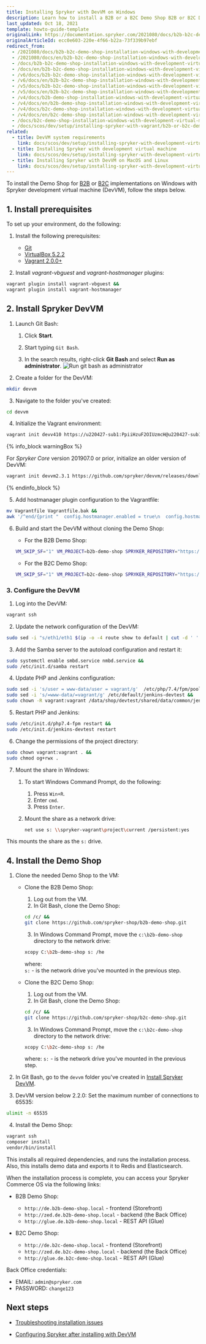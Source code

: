 ```yaml
---
title: Installing Spryker with DevVM on Windows
description: Learn how to install a B2B or a B2C Demo Shop B2B or B2C Demo Shop on Windows, with Development Virtual Machine
last_updated: Oct 18, 2021
template: howto-guide-template
originalLink: https://documentation.spryker.com/2021080/docs/b2b-b2c-demo-shop-installation-windows-with-development-virtual-machine
originalArticleId: ecc0e603-220e-4f66-b22a-73f339b97ebf
redirect_from:
  - /2021080/docs/b2b-b2c-demo-shop-installation-windows-with-development-virtual-machine
  - /2021080/docs/en/b2b-b2c-demo-shop-installation-windows-with-development-virtual-machine
  - /docs/b2b-b2c-demo-shop-installation-windows-with-development-virtual-machine
  - /docs/en/b2b-b2c-demo-shop-installation-windows-with-development-virtual-machine
  - /v6/docs/b2b-b2c-demo-shop-installation-windows-with-development-virtual-machine
  - /v6/docs/en/b2b-b2c-demo-shop-installation-windows-with-development-virtual-machine
  - /v5/docs/b2b-b2c-demo-shop-installation-windows-with-development-virtual-machine
  - /v5/docs/en/b2b-b2c-demo-shop-installation-windows-with-development-virtual-machine
  - /v4/docs/b2b-demo-shop-installation-windows-with-development-virtual-machine
  - /v4/docs/en/b2b-demo-shop-installation-windows-with-development-virtual-machine
  - /v4/docs/b2c-demo-shop-installation-windows-with-development-virtual-machine
  - /v4/docs/en/b2c-demo-shop-installation-windows-with-development-virtual-machine
  - /docs/b2c-demo-shop-installation-windows-with-development-virtual-machine
  - /docs/scos/dev/setup/installing-spryker-with-vagrant/b2b-or-b2c-demo-shop-installation-windows-with-development-virtual-machine.html
related:
  - title: DevVM system requirements
    link: docs/scos/dev/setup/installing-spryker-with-development-virtual-machine/devvm-system-requirements.html
  - title: Installing Spryker with development virtual machine
    link: docs/scos/dev/setup/installing-spryker-with-development-virtual-machine/installing-spryker-with-development-virtual-machine.html
  - title: Installing Spryker with DevVM on MacOS and Linux
    link: docs/scos/dev/setup/installing-spryker-with-development-virtual-machine/installing-spryker-with-devvm-on-macos-and-linux.html
---
```


To install the Demo Shop for [B2B](/docs/scos/user/intro-to-spryker/b2b-suite.html) or [B2C](/docs/scos/user/intro-to-spryker/b2c-suite.html) implementations on Windows with Spryker development virtual machine (DevVM), follow the steps below.

## 1. Install prerequisites

To set up your environment, do the following:

1. Install the following prerequisites:

    * [Git](https://git-scm.com/book/en/v2/Getting-Started-Installing-Git)
    * [VirtualBox 5.2.2](https://www.virtualbox.org/wiki/Download_Old_Builds_5_2)
    * [Vagrant 2.0.0+](https://www.vagrantup.com/downloads.html)

2. Install *vagrant-vbguest* and *vagrant-hostmanager* plugins:

```bash
vagrant plugin install vagrant-vbguest &&
vagrant plugin install vagrant-hostmanager
```

## 2. Install Spryker DevVM

1. Launch Git Bash:

    1. Click **Start**.

    2. Start typing `Git Bash`.

    3. In the search results, right-click **Git Bash** and select **Run as administrator**.
![Run git bash as administrator](https://spryker.s3.eu-central-1.amazonaws.com/docs/Developer+Guide/Installation/B2B+Demo+Shop+Installation+Guide/run-git-bash-as-administrator.png)

2. Create a folder for the DevVM:

```bash
mkdir devvm
```

3. Navigate to the folder you've created:

```bash
cd devvm				
```

4. Initialize the Vagrant environment:

```bash
vagrant init devv410 https://u220427-sub1:PpiiHzuF2OIUzmcH@u220427-sub1.your-storagebox.de/devvm_v4.1.0.box
```

{% info_block warningBox %}

For _Spryker Core_ version 201907.0 or prior, initialize an older version of DevVM:

```bash
vagrant init devvm2.3.1 https://github.com/spryker/devvm/releases/download/v2.3.1/spryker-devvm.box
```

{% endinfo_block %}

5. Add hostmanager plugin configuration to the Vagrantfile:

```bash
mv Vagrantfile Vagrantfile.bak &&
awk '/^end/{print "  config.hostmanager.enabled = true\n  config.hostmanager.manage_host = true"}1' Vagrantfile.bak &gt; Vagrantfile
```

6. Build and start the DevVM without cloning the Demo Shop:

    * For the B2B Demo Shop:

    ```bash
    VM_SKIP_SF="1" VM_PROJECT=b2b-demo-shop SPRYKER_REPOSITORY="https://github.com/spryker-shop/b2b-demo-shop.git" vagrant up
    ```

    * For the B2C Demo Shop:

    ```bash
    VM_SKIP_SF="1" VM_PROJECT=b2c-demo-shop SPRYKER_REPOSITORY="https://github.com/spryker-shop/b2c-demo-shop.git" vagrant up
    ```

### 3. Configure the DevVM

1. Log into the DevVM:

```bash
vagrant ssh
```

2. Update the network configuration of the DevVM:

```bash
sudo sed -i "s/eth1/eth1 $(ip -o -4 route show to default | cut -d ' ' -f 5)/g; s/create mask = 0775/create mask = 0777/g; s/directory mask = 0775/directory mask = 0777\n  force user = vagrant\n  force group = vagrant/g"  /etc/samba/smb.conf
```

3. Add the Samba server to the autoload configuration and restart it:

```bash
sudo systemctl enable smbd.service nmbd.service &&
sudo /etc/init.d/samba restart
```

4. Update PHP and Jenkins configuration:

```bash
sudo sed -i 's/user = www-data/user = vagrant/g'  /etc/php/7.4/fpm/pool.d/*.conf &&
sudo sed -i 's/=www-data/=vagrant/g' /etc/default/jenkins-devtest &&
sudo chown -R vagrant:vagrant /data/shop/devtest/shared/data/common/jenkins
```

5. Restart PHP and Jenkins:

```bash
sudo /etc/init.d/php7.4-fpm restart &&
sudo /etc/init.d/jenkins-devtest restart
```

6. Change the permissions of the project directory:

```bash
sudo chown vagrant:vagrant . &&
sudo chmod og+rwx .
```

7. Mount the share in Windows:

    1. To start Windows Command Prompt, do the following:
        1. Press `Win+R`.
        2. Enter `cmd`.
        3. Press `Enter`.

    2. Mount the share as a network drive:

       ```bash
       net use s: \\spryker-vagrant\project\current /persistent:yes
       ```

This mounts the share as the `s:` drive.


## 4. Install the Demo Shop

1. Clone the needed Demo Shop to the VM:

    * Clone the B2B Demo Shop:

        1. Log out from the VM.
        2. In Git Bash, clone the Demo Shop:

        ```bash
        cd /c/ &&
        git clone https://github.com/spryker-shop/b2b-demo-shop.git
        ```

        3. In Windows Command Prompt, move the `c:\b2b-demo-shop` directory to the network drive:

        ```bash
        xcopy C:\b2b-demo-shop s: /he
        ```
        where:    
          `s:` - is the network drive you've mounted in the previous step.

    * Clone the B2C Demo Shop:
        1. Log out from the VM.
        2. In Git Bash, clone the Demo Shop:
        
        ```bash
        cd /c/ &&
        git clone https://github.com/spryker-shop/b2c-demo-shop.git
        ```

        3. In Windows Command Prompt, move the `c:\b2c-demo-shop` directory to the network drive:
        
        ```bash
        xcopy C:\b2c-demo-shop s: /he
        ```
        where:
          `s:` - is the network drive you've mounted in the previous step.


2. In Git Bash, go to the `devvm` folder you've created in [Install Spryker DevVM](#install-spryker-devvm).

3. DevVM version below 2.2.0: Set the maximum number of connections to 65535:

```bash
ulimit -n 65535
```

4. Install the Demo Shop:

```bash
vagrant ssh
composer install
vendor/bin/install
```

This installs all required dependencies, and runs the installation process. Also, this installs demo data and exports it to Redis and Elasticsearch.

When the installation process is complete, you can access your Spryker Commerce OS via the following links:

* B2B Demo Shop:

    * `http://de.b2b-demo-shop.local` - frontend (Storefront)
    * `http://zed.de.b2b-demo-shop.local` - backend (the Back Office)
    * `http://glue.de.b2b-demo-shop.local` - REST API (Glue)

* B2C Demo Shop:

    * `http://de.b2c-demo-shop.local` - frontend (Storefront)
    * `http://zed.de.b2c-demo-shop.local` - backend (the Back Office)
    * `http://glue.de.b2c-demo-shop.local` - REST API (Glue)

Back Office credentials:

* EMAIL: `admin@spryker.com`
* PASSWORD: `change123`

## Next steps

* [Troubleshooting installation issues](/docs/scos/dev/troubleshooting/troubleshooting-spryker-in-vagrant-issues/troubleshooting-spryker-in-vagrant-installation-issues.html)

* [Configuring Spryker after installing with DevVM](/docs/scos/dev/setup/installing-spryker-with-development-virtual-machine/configuring-spryker-with-devvm/configuring-spryker-after-installing-with-devvm.html)
